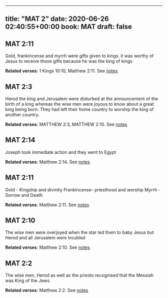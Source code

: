 
---
title: "MAT 2"
date: 2020-06-26 02:40:55+00:00
book: MAT
draft: false
---

## MAT 2:11

Gold, frankincense and myrrh were gifts given to kings. it was worthy of Jesus to receive those gifts because he was the king of kings

**Related verses**: 1 Kings 10:10, Matthew 2:11. See [notes](https://my.bible.com/notes/3460160349402816715)


## MAT 2:3

Herod the king and Jerusalem were disturbed at the announcement of the birth of a king whereas the wise men were joyous to know about a great king being born. They had left their home country to worship the king of another country.

**Related verses**: MATTHEW 2:3, MATTHEW 2:10. See [notes](https://my.bible.com/notes/2814300255939191566)


## MAT 2:14

Joseph took immediate action and they went to Egypt

**Related verses**: Matthew 2:14. See [notes](https://my.bible.com/notes/2488880961476616282)


## MAT 2:11

Gold - Kingship and divinity
Frankincense- priesthood and worship
Myrrh - Sorrow and Death

**Related verses**: Matthew 2:11. See [notes](https://my.bible.com/notes/2488871948965896238)


## MAT 2:10

The wise men were overjoyed when the star led them to baby Jesus but Herod and all Jerusalem were troubled

**Related verses**: Matthew 2:10. See [notes](https://my.bible.com/notes/2488868743217405986)


## MAT 2:2

The wise men, Herod as well as the priests recognised that the Messiah was King of the Jews

**Related verses**: Matthew 2:2. See [notes](https://my.bible.com/notes/2488135291308335763)

